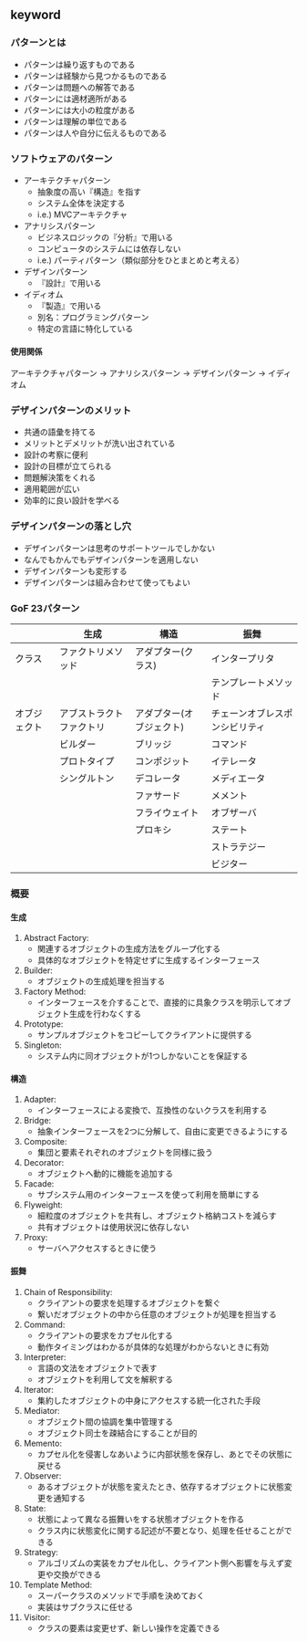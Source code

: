 ## keyword

### パターンとは
- パターンは繰り返すものである
- パターンは経験から見つかるものである
- パターンは問題への解答である
- パターンには適材適所がある
- パターンには大小の粒度がある
- パターンは理解の単位である
- パターンは人や自分に伝えるものである

### ソフトウェアのパターン
- アーキテクチャパターン
    - 抽象度の高い『構造』を指す
    - システム全体を決定する
    - i.e.) MVCアーキテクチャ
- アナリシスパターン
    - ビジネスロジックの『分析』で用いる
    - コンピュータのシステムには依存しない
    - i.e.) パーティパターン（類似部分をひとまとめと考える）
- デザインパターン
    - 『設計』で用いる
- イディオム
    - 『製造』で用いる
    - 別名：プログラミングパターン
    - 特定の言語に特化している
    
#### 使用関係    
アーキテクチャパターン -> アナリシスパターン -> デザインパターン -> イディオム

### デザインパターンのメリット
- 共通の語彙を持てる
- メリットとデメリットが洗い出されている
- 設計の考察に便利
- 設計の目標が立てられる
- 問題解決策をくれる
- 適用範囲が広い
- 効率的に良い設計を学べる

### デザインパターンの落とし穴
- デザインパターンは思考のサポートツールでしかない
- なんでもかんでもデザインパターンを適用しない
- デザインパターンも変形する
- デザインパターンは組み合わせて使ってもよい


### GoF 23パターン


|　|生成|構造|振舞|
|---|---|---|---|
|クラス|ファクトリメソッド|アダプター(クラス)|インタープリタ|
|　|　|　|テンプレートメソッド|
|オブジェクト|アブストラクトファクトリ|アダプター(オブジェクト)|チェーンオブレスポンシビリティ|
|　|ビルダー|ブリッジ|コマンド|
| |プロトタイプ|コンポジット|イテレータ|
| |シングルトン|デコレータ|メディエータ|
| | |ファサード|メメント|
| | |フライウェイト|オブザーバ|
| | |プロキシ|ステート|
| | | |ストラテジー|
| | | |ビジター|


### 概要

#### 生成
1. Abstract Factory:
    - 関連するオブジェクトの生成方法をグループ化する
    - 具体的なオブジェクトを特定せずに生成するインターフェース
1. Builder: 
    - オブジェクトの生成処理を担当する
1. Factory Method:
    - インターフェースを介することで、直接的に具象クラスを明示してオブジェクト生成を行わなくする
1. Prototype:
    - サンプルオブジェクトをコピーしてクライアントに提供する
1. Singleton: 
    - システム内に同オブジェクトが1つしかないことを保証する
    
#### 構造
1. Adapter:
    - インターフェースによる変換で、互換性のないクラスを利用する
1. Bridge:
    - 抽象インターフェースを2つに分解して、自由に変更できるようにする 
1. Composite:
    - 集団と要素それぞれのオブジェクトを同様に扱う
1. Decorator:
    - オブジェクトへ動的に機能を追加する
1. Facade:
    - サブシステム用のインターフェースを使って利用を簡単にする
1. Flyweight:
    - 細粒度のオブジェクトを共有し、オブジェクト格納コストを減らす
    - 共有オブジェクトは使用状況に依存しない
1. Proxy:
    - サーバへアクセスするときに使う

#### 振舞
1. Chain of Responsibility:
    - クライアントの要求を処理するオブジェクトを繋ぐ
    - 繋いだオブジェクトの中から任意のオブジェクトが処理を担当する
1. Command:
    - クライアントの要求をカプセル化する
    - 動作タイミングはわかるが具体的な処理がわからないときに有効
1. Interpreter:
    - 言語の文法をオブジェクトで表す
    - オブジェクトを利用して文を解釈する
1. Iterator:
    - 集約したオブジェクトの中身にアクセスする統一化された手段
1. Mediator:
    - オブジェクト間の協調を集中管理する
    - オブジェクト同士を疎結合にすることが目的
1. Memento:
    - カプセル化を侵害しなあいように内部状態を保存し、あとでその状態に戻せる
1. Observer:
    - あるオブジェクトが状態を変えたとき、依存するオブジェクトに状態変更を通知する
1. State:
    - 状態によって異なる振舞いをする状態オブジェクトを作る
    - クラス内に状態変化に関する記述が不要となり、処理を任せることができる
1. Strategy:
    - アルゴリズムの実装をカプセル化し、クライアント側へ影響を与えず変更や交換ができる
1. Template Method:
    - スーパークラスのメソッドで手順を決めておく
    - 実装はサブクラスに任せる
1. Visitor:
    - クラスの要素は変更せず、新しい操作を定義できる
